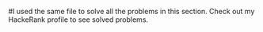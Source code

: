 #I used the same file to solve all the problems in this section. Check out my HackeRank profile to see solved problems.
